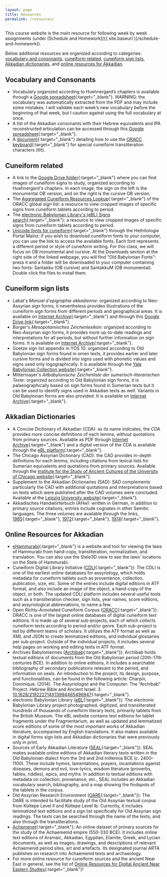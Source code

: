 ```yaml
---
layout: page
title: Resources
permalink: /resources/
---
```


This course website is the main resource for following week by week assignments (under [Schedule and Homework]({{ site.baseurl }}/schedule-and-homework)).

Below additional resources are organized according to categories: [vocabulary and consonants](#vocabulary-and-consonants), [cuneiform related](#cuneiform-related), [cuneiform sign lists](#cuneiform-sign-lists), [Akkadian dictionaries](#akkadian-dictionaries), and [online resources for Akkadian](#online-resources-for-akkadian).

## Vocabulary and Consonants

- Vocabulary organized according to Huehnergard’s chapters is available through a [Google spreadsheet](https://docs.google.com/spreadsheets/d/1cOzJwrJuwKuhsvXzZ25GANkObBirXbcOlWSgbtCCMLI/edit?usp=sharing){:target="_blank"}. WARNING: the vocabulary was automatically extracted from the PDF and may include some mistakes. I will validate each week’s new vocabulary before the beginning of that week, but I caution against using the full vocabulary at once.
- A list of the Akkadian consonants with their Hebrew equivalents and IPA reconstructed articulation can be accessed through this [Google spreadsheet](https://docs.google.com/spreadsheets/d/1gJ_Y9hGenTmyctCmNS8GP41pZ8sstyTUU479G514CR4/edit?usp=sharing){:target="_blank"}.
- A [document](https://docs.google.com/document/d/1uqQI68RR6n8z9F3zHT2BRzxocHWRlIwR-q0zvRDQX9o/edit?usp=sharing){:target="_blank"} detailing how to use the [ORACC keyboard](https://oracc.museum.upenn.edu/doc/help/visitingoracc/keyboards/index.html){:target="_blank"} for special cuneiform transliteration characters (tlit).


## Cuneiform related

- A link to the [Google Drive folder](https://drive.google.com/drive/folders/1uidea4TIov6F4jxMKwtg00b-RLL33N5o?usp=sharing){:target="_blank"} where you can find images of cuneiform signs to study, organized according to Huehnergard's chapters. In each image, the sign on the left is the monumental OB version, and on the right is the cursive OB version.
- The [Aggregated Cuneiform Resources Lookup](https://oracc.museum.upenn.edu/osl/ACRL/index.html){:target="_blank"} of the ORACC global sign list: a resource to view cropped images of specific signs from cuneiform tablets according to period.
- The [electronic Babylonian Library's (eBL) Signs search](https://www.ebl.lmu.de/signs){:target="_blank"}: a resource to view cropped images of specific signs from cuneiform tablets according to period.
- [Unicode fonts for cuneiform](https://www.hethport.uni-wuerzburg.de/cuneifont/){:target="_blank"} through the Hethitologie Portal Mainz: if you wish to download cuneiform fonts to your computer, you can use the link to access the available fonts. Each font represents a different period or style of cuneiform writing. For this class, we will focus on OB monumental and cursive. At the Downloads section at the right side of the linked webpage, you will find "Old Babylonian Fonts": press it and a folder will be downloaded to your computer containing two fonts: Santakku (OB cursive) and SantakkuM (OB monumental). Double click the files to install them.

## Cuneiform sign lists

- Labat's *Manual d'epigraphie akkadienne*: organized according to Neo-Assyrian sign forms, it nevertheless provides illustrations of the cuneiform sign forms from different periods and geographical areas. It is available on [Internet Archive](https://archive.org/details/rene-labat-florence-malbran-labat-manuel-depigraphie-akkadienne-signes-syllabair/mode/2up){:target="_blank"} and through this [Google Drive link](https://drive.google.com/file/d/1nvoGlNfz9dJgBGuZQ-4uloZ-SALPQO32/view?usp=sharing){:target="_blank"}.
- Borger's *Mesopotamisches Zeichenlexikon*: organized according to Neo-Assyrian sign forms, it provides more up-to-date readings and interpretations for all periods, but without further information on sign forms. It is available on [Internet Archive](https://archive.org/details/MesopotamischesZeichenlexikon/mode/1up){:target="_blank"}.
- Goetze sign list appendix in YOS 10: organized according to Old Babylonian sign forms found in omen texts, it provides earlier and later cursive forms and is divided into signs used with phonetic values and signs used only logographically. It is available through the [Yale Babylonian Collection website](https://babylonian-collection.yale.edu/sites/default/files/files/yos10.pdf){:target="_blank"}.
- Mittermayer's *Altbabylonische Zeichenliste der sumerisch-literarischen Texte*: organized according to Old Babylonian sign forms, it is palaeographically based on sign forms found in Sumerian texts but it can be used to identify signs used in Akkadian texts as well. Variants in Old Babylonian forms are also provided. It is available on [Internet Archive](https://archive.org/details/Mittermayer2006AltbabylonischeZeichenlistePages4303/mode/2up){:target="_blank"}.

## Akkadian Dictionaries

- A Concise Dictionary of Akkadian (CDA): as its name indicates, the CDA provides more concise definitions of each lemma, without quotations from primary sources. Available as PDF through [Internet Archive](https://archive.org/details/AConsiceDictionaryAkkadian/mode/2up){:target="_blank"} and a digital version of the CDA is available through the [eBL platform](https://www.ebl.lmu.de/dictionary){:target="_blank"}. 
- The Chicago Assyrian Dictionary (CAD): the CAD provides in-depth definitions for each lemma, including citations from lexical lists for Sumerian equivalents and quotations from primary sources. Available through the [Institute for the Study of Ancient Cultures of the University of Chicago website](https://isac.uchicago.edu/research/publications/chicago-assyrian-dictionary){:target="_blank"}. 
- Supplement to the Akkadian Dictionaries (SAD): SAD complements particularly the CAD with additional quotations and interpretations based on texts which were published after the CAD volumes were concluded. Available at the [Leipzig University website](https://www.gkr.uni-leipzig.de/en/draft/altorientalisches-institut/forschung/supplement-to-the-akkadian-dictionaries){:target="_blank"}. 
- Akkadisches Handwörterbuch (AHw): written in German, in addition to primary source citations, entries include cognates in other Semitic languages. The three volumes are available through the links, [1965](https://drive.google.com/file/d/1ITsTxjKv8XAEK2UFyW3fbQNnXDPzPZnI/view?usp=sharing){:target="_blank"}, [1972](https://drive.google.com/file/d/1OBe1ZaRRje-qqYekRxFuyLupB-vxUkg2/view?usp=sharing){:target="_blank"}, [1974](https://drive.google.com/file/d/1zgnGl5GTMnGrRlRfjT9uPwn8gkVaSBVZ/view?usp=sharing){:target="_blank"}. 

## Online Resources for Akkadian

- [eHammurabi](https://ehammurabi.org/){:target="_blank"} is a website and tool for viewing the laws of Hammurabi from hand-copy, transliteration, normalization, and translation. You can also use the Stele3D view to see the laws' locations on the Stele of Hammurabi.
- Cuneiform Digital Library Initiative ([CDLI](https://cdli.mpiwg-berlin.mpg.de/){:target="_blank"}): The CDLI is one of the earliest online databases for assyriology, which holds metadata for cuneiform tablets such as provenience, collection, publication, size, etc. Some of the entries include digital editions in ATF format, and also include an image of the object, a hand-copy of the object, or both. The updated CDLI platform includes several useful tools such as a transliteration checker, sign lists, year names, score editions, and assyriological abbreviations, to name a few.
- Open Richly-Annotated Cuneiform Corpus ([ORACC](http://oracc.org/){:target="_blank"}): ORACC is one of the largest online databases of digital cuneiform text editions. It is made up of several sub-projects, each of which collects cuneiform texts according to period and/or genre. Each sub-project is led by different teams of scholars. It utilizes the ATF format as well as XML and JSON to create lemmatized editions, and individual glossaries per sub-project. Outside of the individual projects, it includes several help pages on working and editing texts in ATF format.
- Archives Babyloniennes ([Archibab](https://www.archibab.fr/){:target="_blank"}): Archibab holds textual editions of documents from the Old Babylonian period (20th-17th centuries BCE). In addition to online editions, it includes a searchable bibliography of secondary publications relevant to the period, and information on seals. An introduction to the project, its design, purpose, and functionalities, can be found in the following article: Charpin, Dominique. (2014). The Assyriologist and the Computer: The “Archibab” Project. Hebrew Bible and Ancient Israel. 3. [10.1628/219222714X13994465496947](https://doi.org/10.1628/219222714X13994465496947){:target="_blank"}.
- electronic Babylonian Library ([eBL](https://www.ebl.lmu.de/){:target="_blank"}): The electronic Babylonian Library project photographed, digitized, and transliterated hundreds of thousands of cuneiform literary texts, primarily tablets from the British Museum. The eBL website contains text editions for tablet fragments under the Fragmentarium, as well as updated and lemmatized score editions of some of the most important works of Akkadian literature, accompanied by English translations. It also makes available in digital forms sign lists and Akkadian dictionaries that were previously only in print.
- Sources of Early Akkadian Literature ([SEAL](https://seal.huji.ac.il/){:target="_blank"}): SEAL makes available online editions of Akkadian literary texts written in the Old Babylonian dialect from the 3rd and 2nd millennia BCE (c. 2400–1100). These include hymns, lamentations, prayers, incantations aganist diseases, demons and evil, love-lyrics, wisdom literature (proverbs, fables, riddles), epics, and myths. In addition to textual editions with metadata on collection, provenance, etc., SEAL includes an Akkadian vocabulary search, bibliography, and a map showing the findspots of the tablets in the corpus.
- Old Assyrian Research Environment ([OARE](https://oare.byu.edu/){:target="_blank"}): The OARE is intended to facilitate study of the Old Assyrian textual corpus from Kültepe Level II and Kültepe Level Ib. Currently, it includes lemmatized text editions and a sign list specifically for Old Assyrian sign readings. The texts can be searched through the name of the texts, and also through the transliterations.
- [Achemenet](http://www.achemenet.com/en/){:target="_blank"}: An online dataset of primary sources for the study of the Achaemenid empire (550-330 BCE). It includes online text editions of Aramaic, Akkadian, Egyptian, Elamite, Greek, and Lycian documents, as well as images, drawings, and descriptions of relevant Achaemenid period sites, art and artefacts. Its designated journal ARTA publishes on research into Achaemenid texts and archaeology.
- For more online resource for cuneiform sources and the ancient Near East in general, see the list of [Online Resources for Digital Ancient Near Eastern Studies](https://opendanes.org/nav/DANES-resources.html){:target="_blank"}!
